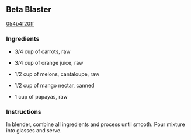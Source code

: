 ## Beta Blaster

[054b4f20ff](http://www.vegetariantimes.com/recipe/beta-blaster/)

### Ingredients

 - 3/4 cup of carrots, raw

 - 3/4 cup of orange juice, raw

 - 1/2 cup of melons, cantaloupe, raw

 - 1/2 cup of mango nectar, canned

 - 1 cup of papayas, raw

### Instructions

In blender, combine all ingredients and process until smooth. Pour mixture into glasses and serve.